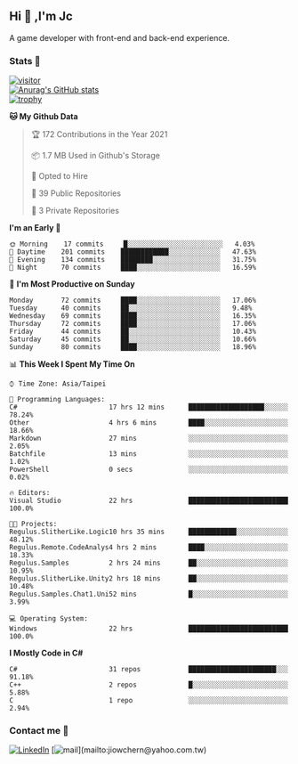 ## Hi 👋 ,I'm Jc  

A game developer with front-end and back-end experience.  

### Stats  📝
[![visitor](https://visitor-badge.glitch.me/badge?page_id=jiowchern.jiowchern&style=flat-square&color=0088cc)](https://visitor-badge.glitch.me/badge?page_id=jiowchern.jiowchern&style=flat-square&color=0088cc)  
[![Anurag's GitHub stats](https://github-readme-stats.vercel.app/api?username=jiowchern&count_private=true&&show_icons=true)](https://github.com/anuraghazra/github-readme-stats)  
[![trophy](https://github-profile-trophy.vercel.app/?username=jiowchern)](https://github.com/ryo-ma/github-profile-trophy)  


<!--START_SECTION:waka-->
**🐱 My Github Data** 

> 🏆 172 Contributions in the Year 2021
 > 
> 📦 1.7 MB Used in Github's Storage 
 > 
> 💼 Opted to Hire
 > 
> 📜 39 Public Repositories 
 > 
> 🔑 3 Private Repositories  
 > 
**I'm an Early 🐤** 

```text
🌞 Morning    17 commits     █░░░░░░░░░░░░░░░░░░░░░░░░   4.03% 
🌆 Daytime    201 commits    ████████████░░░░░░░░░░░░░   47.63% 
🌃 Evening    134 commits    ████████░░░░░░░░░░░░░░░░░   31.75% 
🌙 Night      70 commits     ████░░░░░░░░░░░░░░░░░░░░░   16.59%

```
📅 **I'm Most Productive on Sunday** 

```text
Monday       72 commits     ████░░░░░░░░░░░░░░░░░░░░░   17.06% 
Tuesday      40 commits     ██░░░░░░░░░░░░░░░░░░░░░░░   9.48% 
Wednesday    69 commits     ████░░░░░░░░░░░░░░░░░░░░░   16.35% 
Thursday     72 commits     ████░░░░░░░░░░░░░░░░░░░░░   17.06% 
Friday       44 commits     ██░░░░░░░░░░░░░░░░░░░░░░░   10.43% 
Saturday     45 commits     ██░░░░░░░░░░░░░░░░░░░░░░░   10.66% 
Sunday       80 commits     ████░░░░░░░░░░░░░░░░░░░░░   18.96%

```


📊 **This Week I Spent My Time On** 

```text
⌚︎ Time Zone: Asia/Taipei

💬 Programming Languages: 
C#                       17 hrs 12 mins      ███████████████████░░░░░░   78.24% 
Other                    4 hrs 6 mins        ████░░░░░░░░░░░░░░░░░░░░░   18.66% 
Markdown                 27 mins             ░░░░░░░░░░░░░░░░░░░░░░░░░   2.05% 
Batchfile                13 mins             ░░░░░░░░░░░░░░░░░░░░░░░░░   1.02% 
PowerShell               0 secs              ░░░░░░░░░░░░░░░░░░░░░░░░░   0.02%

🔥 Editors: 
Visual Studio            22 hrs              █████████████████████████   100.0%

🐱‍💻 Projects: 
Regulus.SlitherLike.Logic10 hrs 35 mins      ████████████░░░░░░░░░░░░░   48.12% 
Regulus.Remote.CodeAnalys4 hrs 2 mins        ████░░░░░░░░░░░░░░░░░░░░░   18.33% 
Regulus.Samples          2 hrs 24 mins       ██░░░░░░░░░░░░░░░░░░░░░░░   10.95% 
Regulus.SlitherLike.Unity2 hrs 18 mins       ██░░░░░░░░░░░░░░░░░░░░░░░   10.48% 
Regulus.Samples.Chat1.Uni52 mins             █░░░░░░░░░░░░░░░░░░░░░░░░   3.99%

💻 Operating System: 
Windows                  22 hrs              █████████████████████████   100.0%

```

**I Mostly Code in C#** 

```text
C#                       31 repos            ██████████████████████░░░   91.18% 
C++                      2 repos             █░░░░░░░░░░░░░░░░░░░░░░░░   5.88% 
C                        1 repo              ░░░░░░░░░░░░░░░░░░░░░░░░░   2.94%

```



<!--END_SECTION:waka-->



### Contact me 💬
[![LinkedIn](https://img.shields.io/badge/-JiowchernChen-0077B5?style==flat-square&logo=LinkedIn&logoColor=white)](https://www.linkedin.com/in/jiowchern-chen-4aaa90b7/) [![mail](https://img.shields.io/badge/-jiowchern%40yahoo.com.tw-blueviolet?style=flat-square&logo=yahoo!)](mailto:jiowchern@yahoo.com.tw)    

<!-- [![Linkedin Badge](https://img.shields.io/badge/-LinkedIn-blue?style=flat-square&logo=Linkedin&logoColor=white&link=https://www.linkedin.com/in/jiowchern-chen-4aaa90b7/)](https://www.linkedin.com/in/jiowchern-chen-4aaa90b7/) -->


<!--
**jiowchern/jiowchern** is a ✨ _special_ ✨ repository because its `README.md` (this file) appears on your GitHub profile.

Here are some ideas to get you started:

- 🔭 I’m currently working on ...
- 🌱 I’m currently learning ...
- 👯 I’m looking to collaborate on ...
- 🤔 I’m looking for help with ...
- 💬 Ask me about ...
- 📫 How to reach me: ...
- 😄 Pronouns: ...
- ⚡ Fun fact: ...
-->
